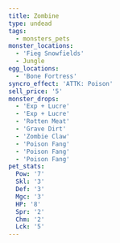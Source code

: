```yaml
---
title: Zombine
type: undead
tags:
  - monsters_pets
monster_locations:
  - 'Fieg Snowfields'
  - Jungle
egg_locations:
  - 'Bone Fortress'
syncro_effect: 'ATTK: Poison'
sell_price: '5'
monster_drops:
  - 'Exp + Lucre'
  - 'Exp + Lucre'
  - 'Rotten Meat'
  - 'Grave Dirt'
  - 'Zombie Claw'
  - 'Poison Fang'
  - 'Poison Fang'
  - 'Poison Fang'
pet_stats:
  Pow: '7'
  Skl: '3'
  Def: '3'
  Mgc: '3'
  HP: '8'
  Spr: '2'
  Chm: '2'
  Lck: '5'
---
```

